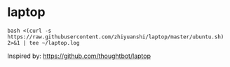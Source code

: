laptop
======

    bash <(curl -s https://raw.githubusercontent.com/zhiyuanshi/laptop/master/ubuntu.sh) 2>&1 | tee ~/laptop.log

Inspired by: https://github.com/thoughtbot/laptop